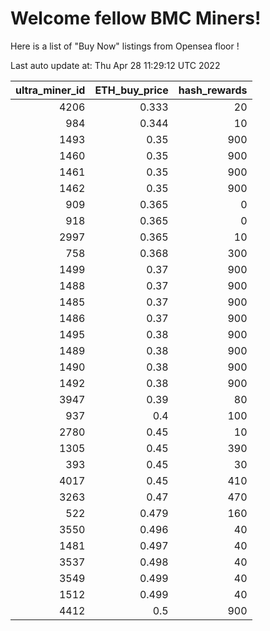 # Welcome fellow BMC Miners!
Here is a list of "Buy Now" listings from Opensea floor !


Last auto update at: Thu Apr 28 11:29:12 UTC 2022


|   ultra_miner_id |   ETH_buy_price |   hash_rewards |
|-----------------:|----------------:|---------------:|
|             4206 |           0.333 |             20 |
|              984 |           0.344 |             10 |
|             1493 |           0.35  |            900 |
|             1460 |           0.35  |            900 |
|             1461 |           0.35  |            900 |
|             1462 |           0.35  |            900 |
|              909 |           0.365 |              0 |
|              918 |           0.365 |              0 |
|             2997 |           0.365 |             10 |
|              758 |           0.368 |            300 |
|             1499 |           0.37  |            900 |
|             1488 |           0.37  |            900 |
|             1485 |           0.37  |            900 |
|             1486 |           0.37  |            900 |
|             1495 |           0.38  |            900 |
|             1489 |           0.38  |            900 |
|             1490 |           0.38  |            900 |
|             1492 |           0.38  |            900 |
|             3947 |           0.39  |             80 |
|              937 |           0.4   |            100 |
|             2780 |           0.45  |             10 |
|             1305 |           0.45  |            390 |
|              393 |           0.45  |             30 |
|             4017 |           0.45  |            410 |
|             3263 |           0.47  |            470 |
|              522 |           0.479 |            160 |
|             3550 |           0.496 |             40 |
|             1481 |           0.497 |             40 |
|             3537 |           0.498 |             40 |
|             3549 |           0.499 |             40 |
|             1512 |           0.499 |             40 |
|             4412 |           0.5   |            900 |